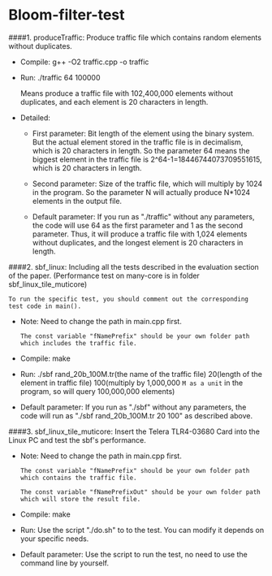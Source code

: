 Bloom-filter-test
=================

####1. produceTraffic: Produce traffic file which contains random elements without duplicates.

 * Compile:  g++ -O2 traffic.cpp -o traffic

 * Run:      ./traffic 64 100000

	Means produce a traffic file with 102,400,000 elements without duplicates, and each element is 20 characters in length.

 * Detailed: 

	* First parameter: Bit length of the element using the binary system. But the actual element stored in the traffic file is in decimalism, which is 20 characters in length.
So the parameter 64 means the biggest element in the traffic file is 2^64-1=18446744073709551615, which is 20 characters in length.

	* Second parameter: Size of the traffic file, which will multiply by 1024 in the program.
So the parameter N will actually produce N*1024 elements in the output file.

	* Default parameter: If you run as "./traffic" without any parameters, the code will use 64 as the first parameter and 1 as the second parameter.
Thus, it will produce a traffic file with 1,024 elements without duplicates, and the longest element is 20 characters in length.

####2. sbf_linux: Including all the tests described in the evaluation section of the paper. (Performance test on many-core is in folder sbf_linux_tile_muticore)

`To run the specific test, you should comment out the corresponding test code in main().`

* Note:            Need to change the path in main.cpp first. 

	`The const variable "fNamePrefix" should be your own folder path which includes the traffic file.`

* Compile:         make

* Run:             ./sbf rand_20b_100M.tr(the name of the traffic file) 20(length of the element in traffic file) 100(multiply by 1,000,000 `M as a unit` in the program, so will query 100,000,000 elements)

* Default parameter: If you run as "./sbf" without any parameters, the code will run as "./sbf rand_20b_100M.tr 20 100" as described above.
                        
####3. sbf_linux_tile_muticore: Insert the Telera TLR4-03680 Card into the Linux PC and test the sbf's performance.
		    
* Note:           Need to change the path in main.cpp first.

	`The const variable "fNamePrefix" should be your own folder path which contains the traffic file.`

	`The const variable "fNamePrefixOut" should be your own folder path which will store the result file.`

* Compile:        make

* Run:            Use the script "./do.sh" to to the test. You can modify it depends on your specific needs.

* Default parameter:  Use the script to run the test, no need to use the command line by yourself.   
